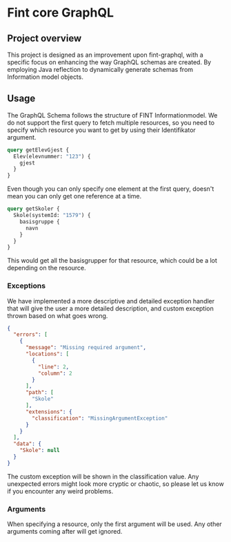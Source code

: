 # Fint core GraphQL

## Project overview

This project is designed as an improvement upon fint-graphql, with a specific focus on enhancing the way GraphQL schemas
are created.
By employing Java reflection to dynamically generate schemas from Information model objects.

## Usage

The GraphQL Schema follows the structure of FINT Informationmodel.
We do not support the first query to fetch multiple resources, so you need to specify which resource you want to get by
using their Identifikator argument.

```graphql
query getElevGjest {
  Elev(elevnummer: "123") {
    gjest
  }
}
```

Even though you can only specify one element at the first query, doesn't mean you can only get one reference at a time.

```graphql
query getSkoler {
  Skole(systemId: "1579") {
    basisgruppe {
      navn
    }
  }
}
```

This would get all the basisgrupper for that resource, which could be a lot depending on the resource.

### Exceptions

We have implemented a more descriptive and detailed exception handler that will give the user a more detailed
description, and custom exception thrown based on what goes wrong.

```json
{
  "errors": [
    {
      "message": "Missing required argument",
      "locations": [
        {
          "line": 2,
          "column": 2
        }
      ],
      "path": [
        "Skole"
      ],
      "extensions": {
        "classification": "MissingArgumentException"
      }
    }
  ],
  "data": {
    "Skole": null
  }
}
```

The custom exception will be shown in the classification value. Any unexpected errors might look more cryptic or chaotic, so please let us know if you encounter any weird problems.


### Arguments

When specifying a resource, only the first argument will be used.
Any other arguments coming after will get ignored.